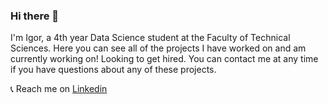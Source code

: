 ### Hi there 👋
<!--
**igorjakovljevic-ftn/igorjakovljevic-ftn** is a ✨ _special_ ✨ repository because its `README.md` (this file) appears on your GitHub profile.

Here are some ideas to get you started:

- 🔭 I’m currently working on ...
- 🌱 I’m currently learning ...
- 👯 I’m looking to collaborate on ...
- 🤔 I’m looking for help with ...
- 💬 Ask me about ...
- 📫 How to reach me: ...
- 😄 Pronouns: ...
- ⚡ Fun fact: ...
-->

I'm Igor, a 4th year Data Science student at the Faculty of Technical Sciences. Here you can see all of the projects I have worked on and am currently working on! Looking to get hired. You can contact me at any time if you have questions about any of these projects.

📞 Reach me on [Linkedin](https://www.linkedin.com/in/igorjakovljevicftn/)
